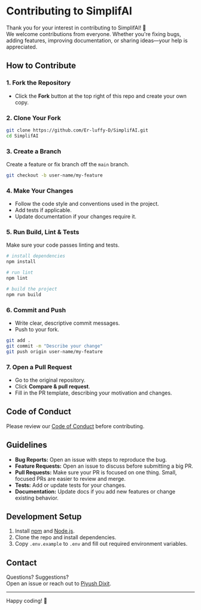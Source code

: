 # Contributing to SimplifAI

Thank you for your interest in contributing to SimplifAI! 🎉  
We welcome contributions from everyone. Whether you're fixing bugs, adding features, improving documentation, or sharing ideas—your help is appreciated.

## How to Contribute

### 1. Fork the Repository

- Click the **Fork** button at the top right of this repo and create your own copy.

### 2. Clone Your Fork

```bash
git clone https://github.com/Er-luffy-D/SimplifAI.git
cd SimplifAI
```

### 3. Create a Branch

Create a feature or fix branch off the `main` branch.

```bash
git checkout -b user-name/my-feature
```

### 4. Make Your Changes

- Follow the code style and conventions used in the project.
- Add tests if applicable.
- Update documentation if your changes require it.

### 5. Run Build, Lint & Tests

Make sure your code passes linting and tests.

```bash
# install dependencies
npm install

# run lint
npm lint

# build the project
npm run build

```

### 6. Commit and Push

- Write clear, descriptive commit messages.
- Push to your fork.

```bash
git add .
git commit -m "Describe your change"
git push origin user-name/my-feature
```

### 7. Open a Pull Request

- Go to the original repository.
- Click **Compare & pull request**.
- Fill in the PR template, describing your motivation and changes.

## Code of Conduct

Please review our [Code of Conduct](CODE_OF_CONDUCT.md) before contributing.

## Guidelines

- **Bug Reports:** Open an issue with steps to reproduce the bug.
- **Feature Requests:** Open an issue to discuss before submitting a big PR.
- **Pull Requests:** Make sure your PR is focused on one thing. Small, focused PRs are easier to review and merge.
- **Tests:** Add or update tests for your changes.
- **Documentation:** Update docs if you add new features or change existing behavior.

## Development Setup

1. Install [npm](https://npmjs.com/) and [Node.js](https://nodejs.org/).
2. Clone the repo and install dependencies.
3. Copy `.env.example` to `.env` and fill out required environment variables.

## Contact

Questions? Suggestions?  
Open an issue or reach out to [Piyush Dixit](https://github.com/Er-luffy-d).

---

Happy coding! 🚀
